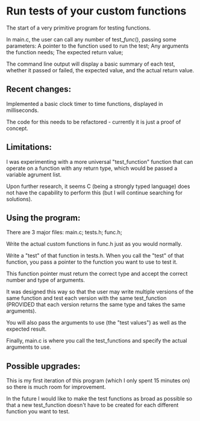 # Run tests of your custom functions
The start of a very primitive program for testing functions.

In main.c, the user can call any number of test_*func*(), passing some parameters:
A pointer to the function used to run the test; Any arguments the function needs; The expected return value;

The command line output will display a basic summary of each test, whether it passed or failed, the expected value, and the actual return value.

## Recent changes:
Implemented a basic clock timer to time functions, displayed in milliseconds.

The code for this needs to be refactored - currently it is just a proof of concept.

## Limitations:
I was experimenting with a more universal "test_function" function that can operate on a function with any return type, which would be passed a variable agrument list.

Upon further research, it seems C (being a strongly typed language) does not have the capability to perform this (but I will continue searching for solutions).

## Using the program:
There are 3 major files: main.c; tests.h; func.h;

Write the actual custom functions in func.h just as you would normally.

Write a "test" of that function in tests.h. When you call the "test" of that function, you pass a pointer to the function you want to use to test it.

This function pointer must return the correct type and accept the correct number and type of arguments.

It was designed this way so that the user may write multiple versions of the same function and test each version with the same test_function (PROVIDED that each version returns the same type and takes the same arguments).

You will also pass the arguments to use (the "test values") as well as the expected result.

Finally, main.c is where you call the test_functions and specify the actual arguments to use.

## Possible upgrades:
This is my first iteration of this program (which I only spent 15 minutes on) so there is much room for improvement.

In the future I would like to make the test functions as broad as possible so that a new test_function doesn't have to be created for each different function you want to test.